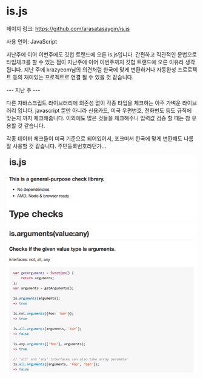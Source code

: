 # is.js

페이지 링크: https://github.com/arasatasaygin/is.js

사용 언어: JavaScript

지난주에 이어 이번주에도 깃헙 트랜드에 오른 is.js입니다. 간편하고 직관적인 문법으로 타입체크를 할 수 있는 점이 지난주에 이어 이번주까지 깃헙 트랜드에 오른 이유라 생각됩니다. 지난 주에 krazyeom님의 의견처럼 한국에 맞게 변환하거나 자동완성 프로로젝트 등의 재미있는 프로젝트로 연결 될 수 있을 것 같습니다.


--- 지난 주 ---

다른 자바스크립트 라이브러리에 의존성 없이 각종 타입을 체크하는 아주 가벼운 라이브러리 입니다. javascript 뿐만 아니라 신용카드, 미국 우편번호, 전화번도 등도 규칙에 맞는지 까지 체크해줍니다. 이외에도 많은 것들을 체크해주니 입력값 검증 할 때는 참 유용할 것 같습니다. 

각종 데이터 체크들이 미국 기준으로 되어있어서, 포크떠서 한국에 맞게 변환해도 나름 잘 사용할 것 같습니다. 주민등록번호라던가...

![이미지1](img/002-04.png)
